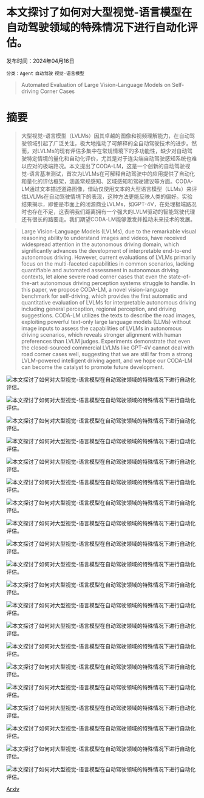 # 本文探讨了如何对大型视觉-语言模型在自动驾驶领域的特殊情况下进行自动化评估。

发布时间：2024年04月16日

`分类：Agent` `自动驾驶` `视觉-语言模型`

> Automated Evaluation of Large Vision-Language Models on Self-driving Corner Cases

# 摘要

> 大型视觉-语言模型（LVLMs）因其卓越的图像和视频理解能力，在自动驾驶领域引起了广泛关注，极大地推动了可解释的全自动驾驶技术的进步。然而，对LVLMs的现有评估多集中在常规情境下的多功能性，缺少对自动驾驶特定情境的量化和自动化评价，尤其是对于连尖端自动驾驶感知系统也难以应对的极端路况。本文提出了CODA-LM，这是一个创新的自动驾驶视觉-语言基准测试，首次为LVLMs在可解释自动驾驶中的应用提供了自动化和量化的评估框架，涵盖常规感知、区域感知和驾驶建议等方面。CODA-LM通过文本描述道路图像，借助仅使用文本的大型语言模型（LLMs）来评估LVLMs在自动驾驶情境下的表现，这种方法更能反映人类的偏好。实验结果揭示，即便是市面上的闭源商业LVLMs，如GPT-4V，在处理极端路况时也存在不足，这表明我们距离拥有一个强大的LVLM驱动的智能驾驶代理还有很长的路要走。我们期望CODA-LM能够激发并推动未来技术的发展。

> Large Vision-Language Models (LVLMs), due to the remarkable visual reasoning ability to understand images and videos, have received widespread attention in the autonomous driving domain, which significantly advances the development of interpretable end-to-end autonomous driving. However, current evaluations of LVLMs primarily focus on the multi-faceted capabilities in common scenarios, lacking quantifiable and automated assessment in autonomous driving contexts, let alone severe road corner cases that even the state-of-the-art autonomous driving perception systems struggle to handle. In this paper, we propose CODA-LM, a novel vision-language benchmark for self-driving, which provides the first automatic and quantitative evaluation of LVLMs for interpretable autonomous driving including general perception, regional perception, and driving suggestions. CODA-LM utilizes the texts to describe the road images, exploiting powerful text-only large language models (LLMs) without image inputs to assess the capabilities of LVLMs in autonomous driving scenarios, which reveals stronger alignment with human preferences than LVLM judges. Experiments demonstrate that even the closed-sourced commercial LVLMs like GPT-4V cannot deal with road corner cases well, suggesting that we are still far from a strong LVLM-powered intelligent driving agent, and we hope our CODA-LM can become the catalyst to promote future development.

![本文探讨了如何对大型视觉-语言模型在自动驾驶领域的特殊情况下进行自动化评估。](../../../paper_images/2404.10595/x1.png)

![本文探讨了如何对大型视觉-语言模型在自动驾驶领域的特殊情况下进行自动化评估。](../../../paper_images/2404.10595/x2.png)

![本文探讨了如何对大型视觉-语言模型在自动驾驶领域的特殊情况下进行自动化评估。](../../../paper_images/2404.10595/x3.png)

![本文探讨了如何对大型视觉-语言模型在自动驾驶领域的特殊情况下进行自动化评估。](../../../paper_images/2404.10595/x4.png)

![本文探讨了如何对大型视觉-语言模型在自动驾驶领域的特殊情况下进行自动化评估。](../../../paper_images/2404.10595/x5.png)

![本文探讨了如何对大型视觉-语言模型在自动驾驶领域的特殊情况下进行自动化评估。](../../../paper_images/2404.10595/x6.png)

![本文探讨了如何对大型视觉-语言模型在自动驾驶领域的特殊情况下进行自动化评估。](../../../paper_images/2404.10595/x7.png)

![本文探讨了如何对大型视觉-语言模型在自动驾驶领域的特殊情况下进行自动化评估。](../../../paper_images/2404.10595/x8.png)

![本文探讨了如何对大型视觉-语言模型在自动驾驶领域的特殊情况下进行自动化评估。](../../../paper_images/2404.10595/x9.png)

![本文探讨了如何对大型视觉-语言模型在自动驾驶领域的特殊情况下进行自动化评估。](../../../paper_images/2404.10595/x10.png)

![本文探讨了如何对大型视觉-语言模型在自动驾驶领域的特殊情况下进行自动化评估。](../../../paper_images/2404.10595/x11.png)

![本文探讨了如何对大型视觉-语言模型在自动驾驶领域的特殊情况下进行自动化评估。](../../../paper_images/2404.10595/x12.png)

![本文探讨了如何对大型视觉-语言模型在自动驾驶领域的特殊情况下进行自动化评估。](../../../paper_images/2404.10595/x13.png)

![本文探讨了如何对大型视觉-语言模型在自动驾驶领域的特殊情况下进行自动化评估。](../../../paper_images/2404.10595/x14.png)

![本文探讨了如何对大型视觉-语言模型在自动驾驶领域的特殊情况下进行自动化评估。](../../../paper_images/2404.10595/x15.png)

![本文探讨了如何对大型视觉-语言模型在自动驾驶领域的特殊情况下进行自动化评估。](../../../paper_images/2404.10595/x16.png)

![本文探讨了如何对大型视觉-语言模型在自动驾驶领域的特殊情况下进行自动化评估。](../../../paper_images/2404.10595/x17.png)

![本文探讨了如何对大型视觉-语言模型在自动驾驶领域的特殊情况下进行自动化评估。](../../../paper_images/2404.10595/x18.png)

![本文探讨了如何对大型视觉-语言模型在自动驾驶领域的特殊情况下进行自动化评估。](../../../paper_images/2404.10595/x19.png)

![本文探讨了如何对大型视觉-语言模型在自动驾驶领域的特殊情况下进行自动化评估。](../../../paper_images/2404.10595/x20.png)

[Arxiv](https://arxiv.org/abs/2404.10595)